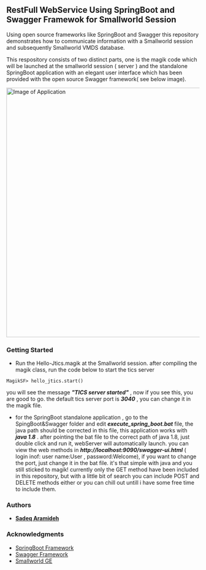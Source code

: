 ## RestFull WebService Using SpringBoot and Swagger Framewok for Smallworld Session

Using open source frameworks like SpringBoot and Swagger this repository demonstrates how to communicate information with a Smallworld session and subsequently Smallworld VMDS database.

This respository consists of two distinct parts, one is the magik code which will be launched at the smallworld session ( server ) and the standalone SpringBoot application with an elegant user interface which has been provided with the open source Swagger framework( see below image).

<img src="https://github.com/Aramideh/RestSwTics/tree/master/raw/tester.jpg" alt="Image of Application" width="900" height="650">

### Getting Started

* Run the Hello-Jtics.magik at the Smallworld session. after compiling the magik class, run the code below to start the tics server

```
MagikSF> hello_jtics.start()
```

you will see the message *****"TICS server started"*****  , now if you see this, you are good to go. the default tics server port is *****3040***** , you can change it in the magik file.

* for the SpringBoot standalone application , go to the SpingBoot&Swagger folder and edit *****execute_spring_boot.bat***** file, the java path should be corrected in this file, this application works with *****java 1.8***** . after pointing the bat file to the correct path of java 1.8, just double click and run it, webServer will automatically launch.
you can view the web methods in *****http://localhost:9090/swagger-ui.html***** ( login inof:  user name:User , password:Welcome), if you want to change the port, just change it in the bat file. it's that simple with java and you still sticked to magik!
currently only the GET method have been included in this repository, but with a little bit of search you can include POST and DELETE methods either or you can chill out untill i have some free time to include them.


### Authors

* [**Sadeq Aramideh**](https://github.com/Aramideh)

### Acknowledgments
* [SpringBoot Framework](https://spring.io/projects/spring-boot)
* [Swagger Framework](https://swagger.io/)
* [Smallworld GE](https://www.gegridsolutions.com/geospatial/catalog/smallworld_core.htm)




